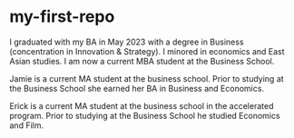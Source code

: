 # my-first-repo
I graduated with my BA in May 2023 with a degree in Business (concentration in Innovation &amp; Strategy). I minored in economics and East Asian studies. I am now a current MBA student at the Business School. 

Jamie is a current MA student at the business school. Prior to studying at the Business School she earned her BA  in Business and Economics. 

Erick is a current MA student at the business school in the accelerated program. Prior to studying at the Business School he studied Economics and Film. 
